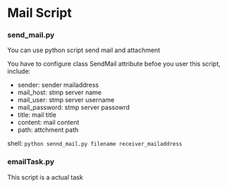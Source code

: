 # Mail Script

### send_mail.py

You can use python script send mail and attachment

You have to configure class SendMail attribute befoe you user this script, include:

* sender: sender mailaddress
* mail_host: stmp server name
* mail_user: stmp server username
* mail_password: stmp server passowrd
* title: mail title
* content: mail content
* path: attchment path

shell: `python sennd_mail.py filename receiver_mailaddress`

### emailTask.py

This script is a actual task
